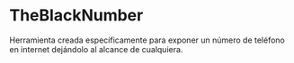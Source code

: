 # TheBlackNumber
Herramienta creada específicamente para exponer un número de teléfono en internet dejándolo al alcance de cualquiera.
